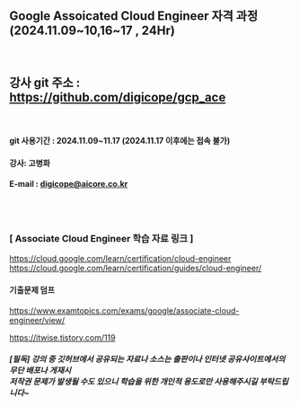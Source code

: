 
##  Google Assoicated Cloud Engineer 자격 과정 (2024.11.09~10,16~17 , 24Hr)
<br>

## 강사 git 주소 :    https://github.com/digicope/gcp_ace
<br>

#### git 사용기간 : 2024.11.09~11.17 (2024.11.17  이후에는 접속 불가)


#### 강사: 고병화
#### E-mail : digicope@aicore.co.kr
<br>
<br>

### [ Associate Cloud Engineer 학습 자료 링크 ]

https://cloud.google.com/learn/certification/cloud-engineer
<br>
https://cloud.google.com/learn/certification/guides/cloud-engineer/
<br>

#### 기출문제 덤프

https://www.examtopics.com/exams/google/associate-cloud-engineer/view/
<br>

https://itwise.tistory.com/119

##### [필독] 강의 중 깃허브에서 공유되는 자료나 소스는 출판이나 인터넷 공유사이트에서의 무단 배포나 게재시 <br> 저작권 문제가 발생될 수도 있으니 학습을 위한 개인적 용도로만 사용해주시길 부탁드립니다~     
